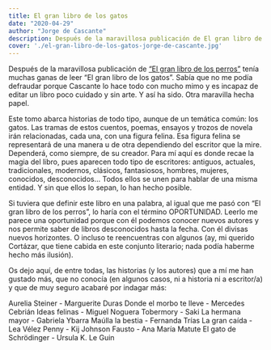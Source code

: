 ```yaml
---
title: El gran libro de los gatos
date: "2020-04-29"
author: "Jorge de Cascante"
description: Después de la maravillosa publicación de El gran libro de los perros tenía muchas ganas de leer El gran libro de los gatos. Sabía que no me podía defraudar porque Cascante lo hace todo con mucho mimo...
cover: './el-gran-libro-de-los-gatos-jorge-de-cascante.jpg'
---
```


Después de la maravillosa publicación de [“El gran libro de los perros”](/el-gran-libro-de-los-perros) tenía muchas ganas de leer “El gran libro de los gatos”. Sabía que no me podía defraudar porque Cascante lo hace todo con mucho mimo y es incapaz de editar un libro poco cuidado y sin arte. Y así ha sido. Otra maravilla hecha papel.

Este tomo abarca historias de todo tipo, aunque de un temática común: los gatos. Las tramas de estos cuentos, poemas, ensayos y trozos de novela irán relacionadas, cada una, con una figura felina.
Esa figura felina se representará de una manera u de otra dependiendo del escritor que la mire. Dependerá, como siempre, de su creador.
Para mí aquí es donde recae la magia del libro, pues aparecen todo tipo de escritores: antiguos, actuales, tradicionales, modernos, clásicos, fantasiosos, hombres, mujeres, conocidos, desconocidos… Todos ellos se unen para hablar de una misma entidad.
Y sin que ellos lo sepan, lo han hecho posible.

Si tuviera que definir este libro en una palabra, al igual que me pasó con “El gran libro de los perros”, lo haría con el término OPORTUNIDAD.
Leerlo me parece una oportunidad porque con él podemos conocer nuevos autores y nos permite saber de libros desconocidos hasta la fecha. Con él divisas nuevos horizontes. O incluso te reencuentras con algunos (ay, mi querido Cortázar, que tiene cabida en este conjunto literario; nada podía haberme hecho más ilusión).

Os dejo aquí, de entre todas, las historias (y los autores) que a mí me han gustado más, que no conocía (en algunos casos, ni a historia ni a escritor/a) y que de muy seguro acabaré por indagar más:

Aurelia Steiner - Marguerite Duras
Donde el morbo te lleve - Mercedes Cebrián
Ideas felinas - Miguel Noguera
Tobermory - Saki
La hermana mayor - Gabriela Ybarra
Maúlla la bestia - Fernanda Trías
La gran caída - Lea Vélez
Penny - Kij Johnson
Fausto - Ana María Matute
El gato de Schrödinger - Ursula K. Le Guin